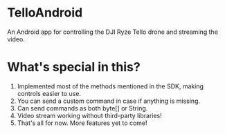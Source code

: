 # TelloAndroid
An Android app for controlling the DJI Ryze Tello drone and streaming the video.

# What's special in this?
1. Implemented most of the methods mentioned in the SDK, making controls easier to use.
2. You can send a custom command in case if anything is missing.
3. Can send commands as both byte[] or String.
4. Video stream working without third-party libraries!
5. That's all for now. More features yet to come!
